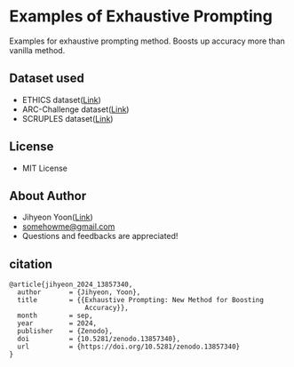 # Examples of Exhaustive Prompting

Examples for exhaustive prompting method. Boosts up accuracy more than vanilla method.

## Dataset used
  * ETHICS dataset([Link](https://github.com/hendrycks/ethics))
  * ARC-Challenge dataset([Link](https://huggingface.co/datasets/allenai/ai2_arc))
  * SCRUPLES dataset([Link](https://huggingface.co/datasets/justinphan3110/scruples))

## License

  * MIT License

## About Author

  * Jihyeon Yoon([Link](https://orcid.org/0000-0001-9610-0994))
  * somehowme@gmail.com
  * Questions and feedbacks are appreciated!

## citation

```
@article{jihyeon_2024_13857340,
  author       = {Jihyeon, Yoon},
  title        = {{Exhaustive Prompting: New Method for Boosting 
                   Accuracy}},
  month        = sep,
  year         = 2024,
  publisher    = {Zenodo},
  doi          = {10.5281/zenodo.13857340},
  url          = {https://doi.org/10.5281/zenodo.13857340}
}
```

